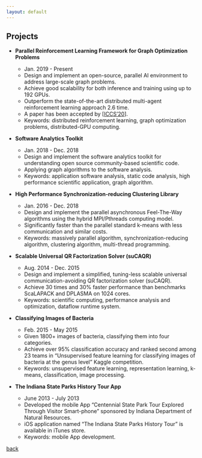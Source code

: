```yaml
---
layout: default
---
```


## Projects

* **Parallel Reinforcement Learning Framework for Graph Optimization Problems**  
  * Jan. 2019 - Present
  * Design and implement an open-source, parallel AI environment to address large-scale graph problems.
  * Achieve good scalability for both inference and training using up to 192 GPUs.
  * Outperform the state-of-the-art distributed multi-agent reinforcement learning approach 2.6 time.
  * A paper has been accepted by [[ICCS’20](../paper/ICCS_20.pdf)].
  * Keywords: distributed reinforcement learning, graph optimization problems, distributed-GPU computing.

* **Software Analytics Toolkit**  
  * Jan. 2018 - Dec. 2018
  * Design and implement the software analytics toolkit for understanding open source community-based scientific code.
  * Applying graph algorithms to the software analysis.
  * Keywords: application software analysis, static code analysis, high performance scientific application, graph algorithm.

* **High Performance Synchronization-reducing Clustering Library** 
  * Jan. 2016 - Dec. 2018
  * Design and implement the parallel asynchronous Feel-The-Way algorithms using the hybrid MPI/Pthreads computing model.
  * Significantly faster than the parallel standard k-means with less communication and similar costs.
  * Keywords: massively parallel algorithm, synchronization-reducing algorithm, clustering algorithm, multi-thread programming.

* **Scalable Universal QR Factorization Solver (suCAQR)** 
  * Aug. 2014 - Dec. 2015
  * Design and implement a simplified, tuning-less scalable universal communication-avoiding QR factorization solver (suCAQR).
  * Achieve 30 times and 30% faster performance than benchmarks ScaLAPACK and DPLASMA on 1024 cores.
  * Keywords: scientific computing, performance analysis and optimization, dataflow runtime system.

* **Classifying Images of Bacteria** 
  * Feb. 2015 - May 2015
  * Given 1800+ images of bacteria, classifying them into four categories.
  * Achieve over 95% classification accuracy and ranked second among 23 teams in “Unsupervised feature learning for classifying images of bacteria at the genus level” Kaggle competition.
  * Keywords: unsupervised feature learning, representation learning, k-means, classification, image processing.

* **The Indiana State Parks History Tour App**
  * June 2013 - July 2013
  * Developed the mobile App “Centennial State Park Tour Explored Through Visitor Smart-phone” sponsored by Indiana Department
of Natural Resources.
  * iOS application named “The Indiana State Parks History Tour” is available in iTunes store.
  * Keywords: mobile App development.

[back](./)
